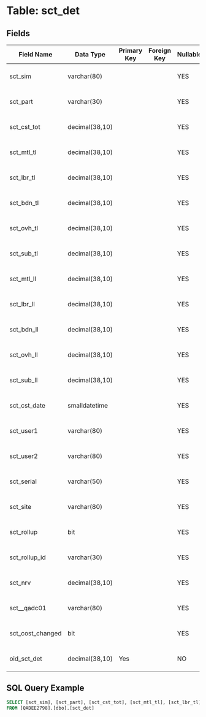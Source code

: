 # Table: sct_det

## Fields

| Field Name | Data Type | Primary Key | Foreign Key | Nullable | Description |
|------------|-----------|-------------|-------------|----------|-------------|
| sct_sim | varchar(80) |  |  | YES | No description available |
| sct_part | varchar(30) |  |  | YES | No description available |
| sct_cst_tot | decimal(38,10) |  |  | YES | No description available |
| sct_mtl_tl | decimal(38,10) |  |  | YES | No description available |
| sct_lbr_tl | decimal(38,10) |  |  | YES | No description available |
| sct_bdn_tl | decimal(38,10) |  |  | YES | No description available |
| sct_ovh_tl | decimal(38,10) |  |  | YES | No description available |
| sct_sub_tl | decimal(38,10) |  |  | YES | No description available |
| sct_mtl_ll | decimal(38,10) |  |  | YES | No description available |
| sct_lbr_ll | decimal(38,10) |  |  | YES | No description available |
| sct_bdn_ll | decimal(38,10) |  |  | YES | No description available |
| sct_ovh_ll | decimal(38,10) |  |  | YES | No description available |
| sct_sub_ll | decimal(38,10) |  |  | YES | No description available |
| sct_cst_date | smalldatetime |  |  | YES | No description available |
| sct_user1 | varchar(80) |  |  | YES | No description available |
| sct_user2 | varchar(80) |  |  | YES | No description available |
| sct_serial | varchar(50) |  |  | YES | No description available |
| sct_site | varchar(80) |  |  | YES | No description available |
| sct_rollup | bit |  |  | YES | No description available |
| sct_rollup_id | varchar(30) |  |  | YES | No description available |
| sct_nrv | decimal(38,10) |  |  | YES | No description available |
| sct__qadc01 | varchar(80) |  |  | YES | No description available |
| sct_cost_changed | bit |  |  | YES | No description available |
| oid_sct_det | decimal(38,10) | Yes |  | NO | No description available |

## SQL Query Example

```sql
SELECT [sct_sim], [sct_part], [sct_cst_tot], [sct_mtl_tl], [sct_lbr_tl], [sct_bdn_tl], [sct_ovh_tl], [sct_sub_tl], [sct_mtl_ll], [sct_lbr_ll], [sct_bdn_ll], [sct_ovh_ll], [sct_sub_ll], [sct_cst_date], [sct_user1], [sct_user2], [sct_serial], [sct_site], [sct_rollup], [sct_rollup_id], [sct_nrv], [sct__qadc01], [sct_cost_changed], [oid_sct_det]
FROM [QADEE2798].[dbo].[sct_det]
```
